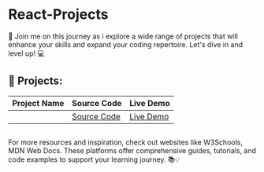 # React-Projects


📢 Join me on this journey as i explore a wide range of projects that will enhance your skills and expand your coding repertoire. Let's dive in and level up! 💻

## 🔨 Projects:

| Project Name  | Source Code                                                                        | Live Demo                                                                        |
| ------------- | ---------------------------------------------------------------------------------- | -------------------------------------------------------------------------------- |
| | [Source Code]() | [Live Demo]() |


##

For more resources and inspiration, check out websites like W3Schools, MDN Web Docs. These platforms offer comprehensive guides, tutorials, and code examples to support your learning journey. 📚💡
